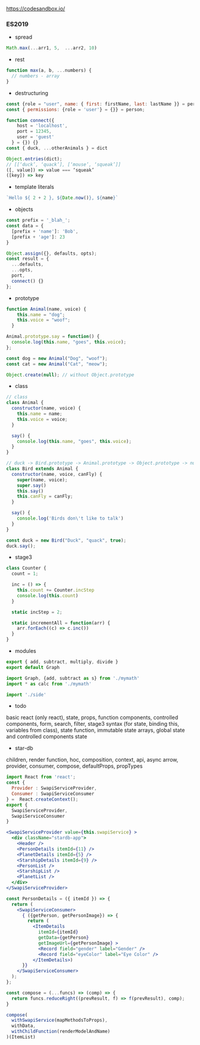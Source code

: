 https://codesandbox.io/


### ES2019
- spread
``` js
Math.max(...arr1, 5,  ...arr2, 10)
```

- rest
``` js
function max(a, b, ...numbers) {
  // numbers - array
}
```


- destructuring
``` js
const {role = "user", name: { first: firstName, last: lastName }} = person
const { permissions: {role = 'user'} = {}} = person;

function connect({
    host = 'localhost',
    port = 12345,
    user = 'guest'
  } = {}) {}
const { duck, ...otherAnimals } = dict

Object.entries(dict);
// [[‘duck’, ‘quack’], [‘mouse’, ‘squeak’]]
([, value]) => value === ‘squeak’
([key]) => key
```

- template literals
``` js
`Hello ${ 2 + 2 }, ${Date.now()}, ${name}`
```

- objects
``` js
const prefix = '_blah_';
const data = {
  [prefix + 'name']: 'Bob',
  [prefix + 'age']: 23
}

Object.assign({}, defaults, opts);
const result = { 
  ...defaults, 
  ...opts, 
  port,
  connect() {}
};
```

- prototype
``` js
function Animal(name, voice) {
    this.name = "dog";
    this.voice = "woof";
  }

Animal.prototype.say = function() {
  console.log(this.name, "goes", this.voice);
};

const dog = new Animal("Dog", "woof");
const cat = new Animal("Cat", "meow");

Object.create(null); // without Object.prototype
```

- class
``` js
// class
class Animal {
  constructor(name, voice) {
    this.name = name;
    this.voice = voice;
  }

  say() {
    console.log(this.name, "goes", this.voice);
  }
}

// duck -> Bird.prototype -> Animal.prototype -> Object.prototype -> null
class Bird extends Animal {
  constructor(name, voice, canFly) {
    super(name, voice);
    super.say()
    this.say()
    this.canFly = canFly;
  }

  say() {
    console.log('Birds don\'t like to talk')
  }
}

const duck = new Bird("Duck", "quack", true);
duck.say();
```

- stage3
``` js
class Counter {
  count = 1;

  inc = () => {
    this.count += Counter.incStep
    console.log(this.count)
  }

  static incStep = 2;

  static incrementAll = function(arr) {
    arr.forEach((c) => c.inc())
  }
}
```

- modules
``` js
export { add, subtract, multiply, divide }
export default Graph

import Graph, {add, subtract as s} from './mymath'
import * as calc from './mymath'

import './side'
```

- todo

basic react (only react), state, props, function components, controlled components, form, search, filter, stage3 syntax (for state, binding this, variables from class), state function, immutable state arrays, global state and controlled components state 

- star-db

children, render function, hoc, composition, context, api, async arrow, provider, consumer, compose,
defaultProps, propTypes
```jsx
import React from 'react';
const { 
  Provider : SwapiServiceProvider,
  Consumer : SwapiServiceConsumer
} =  React.createContext();
export {
  SwapiServiceProvider,
  SwapiServiceConsumer
}

<SwapiServiceProvider value={this.swapiService} >
  <div className="stardb-app">
    <Header />
    <PersonDetails itemId={11} />
    <PlanetDetails itemId={5} />
    <StarshipDetails itemId={9} />
    <PersonList />
    <StarshipList />
    <PlanetList />
  </div>
</SwapiServiceProvider>

const PersonDetails = ({ itemId }) => {
  return (
    <SwapiServiceConsumer>
      { ({getPerson, getPersonImage}) => {
        return (
          <ItemDetails
            itemId={itemId}
            getData={getPerson}
            getImageUrl={getPersonImage} >
            <Record field="gender" label="Gender" />
            <Record field="eyeColor" label="Eye Color" />
          </ItemDetails>)
      }}
    </SwapiServiceConsumer>
  );
};
```

```js
const compose = (...funcs) => (comp) => {
  return funcs.reduceRight((prevResult, f) => f(prevResult), comp);  
}

compose(
  withSwapiService(mapMethodsToProps),
  withData,
  withChildFunction(renderModelAndName)
)(ItemList)
```